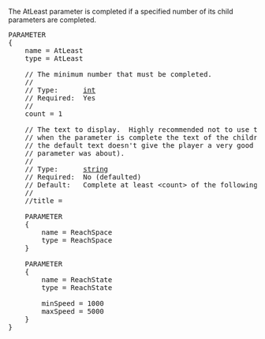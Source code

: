 The AtLeast parameter is completed if a specified number of its child parameters are completed.

<pre>
PARAMETER
{
    name = AtLeast
    type = AtLeast

    // The minimum number that must be completed.
    //
    // Type:      <a href="Numeric-Type">int</a>
    // Required:  Yes
    //
    count = 1

    // The text to display.  Highly recommended not to use the default text, as
    // when the parameter is complete the text of the children disappears (and
    // the default text doesn't give the player a very good idea what the
    // parameter was about).
    //
    // Type:      <a href="String-Type">string</a>
    // Required:  No (defaulted)
    // Default:   Complete at least &lt;count&gt; of the following
    //
    //title =

    PARAMETER
    {
        name = ReachSpace
        type = ReachSpace
    }

    PARAMETER
    {
        name = ReachState
        type = ReachState

        minSpeed = 1000
        maxSpeed = 5000
    }
}
</pre>

